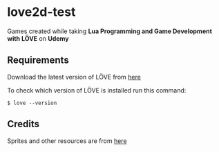 # love2d-test
Games created while taking **Lua Programming and Game Development with LÖVE** on **Udemy**

## Requirements
Download the latest version of LÖVE from [here](https://love2d.org/)

To check which version of LÖVE is installed run this command:
```
$ love --version
```
## Credits
Sprites and other resources are from [here](https://www.udemy.com/course/lua-love/)
